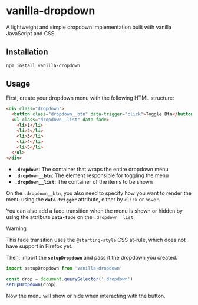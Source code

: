 # vanilla-dropdown

A lightweight and simple dropdown implementation built with vanilla JavaScript and CSS.

## Installation

```bash
npm install vanilla-dropdown
```

## Usage

First, create your dropdown menu with the following HTML structure:

```html
<div class="dropdown">
  <button class="dropdown__btn" data-trigger="click">Toggle Btn</button>
  <ul class="dropdown__list" data-fade>
    <li>1</li>
    <li>2</li>
    <li>3</li>
    <li>4</li>
    <li>5</li>
  </ul>
</div>
```

- **`.dropdown`**: The container that wraps the entire dropdown menu
- **`.dropdown__btn`**: The element responsible for toggling the menu
- **`.dropdown__list`**: The container of the items to be shown

On the `.dropdown__btn`, you also need to specify how you want to render the menu using the **`data-trigger`** attribute, either by `click` or `hover`.

You can also add a fade transition when the menu is shown or hidden by using the attribute **`data-fade`** on the `.dropdown__list`.

> [!WARNING]
> This fade transition uses the ``@starting-style`` CSS at-rule, which does not have support in Firefox yet.

Then, import the **`setupDropdown`** and pass it the dropdown you created.

```javascript
import setupDropdown from 'vanilla-dropdown'

const drop = document.querySelector('.dropdown')
setupDropdown(drop)
```

Now the menu will show or hide when interacting with the button.

